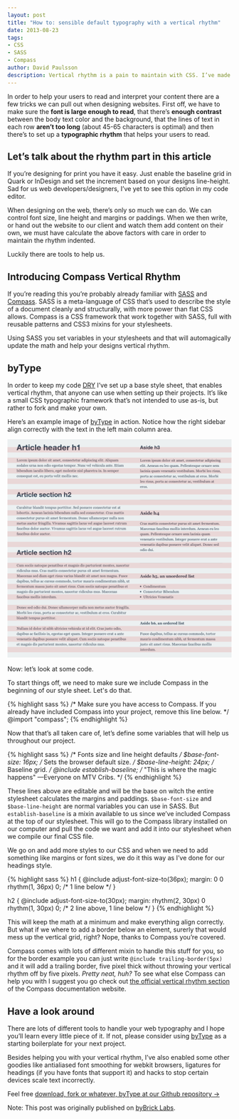 ```yaml
---
layout: post
title: "How to: sensible default typography with a vertical rhythm"
date: 2013-08-23
tags:
- CSS
- SASS
- Compass
author: David Paulsson
description: Vertical rhythm is a pain to maintain with CSS. I’ve made a boilerplate to help you with it that’s called byType. You’ll find the link to the Github repository at the bottom of the page.
---
```


In order to help your users to read and interpret your content there are a few tricks we can pull out when designing websites. First off, we have to make sure the **font is large enough to read**, that there’s **enough contrast** between the body text color and the background, that the lines of text in each row **aren’t too long** (about 45-65 characters is optimal) and then there’s to set up a **typographic rhythm** that helps your users to read.

## Let’s talk about the rhythm part in this article

If you’re designing for print you have it easy. Just enable the baseline grid in Quark or InDesign and set the increment based on your designs line-height. Sad for us web developers/designers, I’ve yet to see this option in my code editor.

When designing on the web, there’s only so much we can do. We can control font size, line height and margins or paddings. When we then write, or hand out the website to our client and watch them add content on their own, we must have calculate the above factors with care in order to maintain the rhythm indented.

Luckily there are tools to help us.

## Introducing Compass Vertical Rhythm

If you’re reading this you’re probably already familiar with [SASS](http://sass-lang.com/) and [Compass](http://compass-style.org/). SASS is a meta-language of CSS that’s used to describe the style of a document cleanly and structurally, with more power than flat CSS allows. Compass is a CSS framework that work together with SASS, full with reusable patterns and CSS3 mixins for your stylesheets.

Using SASS you set variables in your stylesheets and that will automagically update the math and help your designs vertical rhythm.

## byType

In order to keep my code [DRY](http://en.wikipedia.org/wiki/Don't_repeat_yourself) I’ve set up a base style sheet, that enables vertical rhythm, that anyone can use when setting up their projects. It’s like a small CSS typographic framework that’s not intended to use as-is, but rather to fork and make your own. 

Here’s an example image of [byType](https://github.com/byBrick/byType) in action. Notice how the right sidebar align correctly with the text in the left main column area.

![](/img/posts/bytype.png)

Now: let’s look at some code.

To start things off, we need to make sure we include Compass in the beginning of our style sheet. Let's do that.

{% highlight sass %}
/* Make sure you have access to Compass. If you already have included Compass into your project, remove this line below. */
@import "compass";
{% endhighlight %}

Now that that’s all taken care of, let’s define some variables that will help us throughout our project.

{% highlight sass %}
/* Fonts size and line height defaults */
$base-font-size: 16px; /* Sets the browser default size. */
$base-line-height: 24px; /* Baseline grid. */
@include establish-baseline; /* "This is where the magic happens" —Everyone on MTV Cribs. */
{% endhighlight %}

These lines above are editable and will be the base on witch the entire stylesheet calculates the margins and paddings. `$base-font-size` and `$base-line-height` are normal variables you can use in SASS. But `establish-baseline` is a mixin available to us since we’ve included Compass at the top of our stylesheet. This will go to the Compass library installed on our computer and pull the code we want and add it into our stylesheet when we compile our final CSS file.

We go on and add more styles to our CSS and when we need to add something like margins or font sizes, we do it this way as I’ve done for our headings style.

{% highlight sass %}
h1 { 
  @include adjust-font-size-to(36px); 
  margin: 0 0 rhythm(1, 36px) 0; /* 1 line below */
} 

h2 { 
  @include adjust-font-size-to(30px); 
  margin: rhythm(2, 30px) 0 rhythm(1, 30px) 0; /* 2 line above, 1 line below */
}
{% endhighlight %}

This will keep the math at a minimum and make everything align correctly. But what if we where to add a border below an element, surerly that would mess up the vertical grid, right? Nope, thanks to Compass you’re covered.

Compass comes with lots of different mixin to handle this stuff for you, so for the border example you can just write `@include trailing-border(5px)` and it will add a trailing border, five pixel thick without throwing your vertical rhythm off by five pixels. *Pretty neat, huh?* To see what else Compass can help you with I suggest you go check out [the official vertical rhythm section](http://compass-style.org/reference/compass/typography/vertical_rhythm/) of the Compass documentation website.

## Have a look around

There are lots of different tools to handle your web typography and I hope you’ll learn every little piece of it. If not, please consider using [byType](https://github.com/byBrick/byType) as a starting boilerplate for your next project.

Besides helping you with your vertical rhythm, I’ve also enabled some other goodies like antialiased font smoothing for webkit browsers, ligatures for headings (if you have fonts that support it) and hacks to stop certain devices scale text incorrectly. 

Feel free [download, fork or whatever, byType at our Github repository →](https://github.com/byBrick/byType)

<div class="alert">Note: This post was originally published on <a href="http://bybrick.github.io/2013/08/23/bytype/">byBrick Labs</a>.</div>